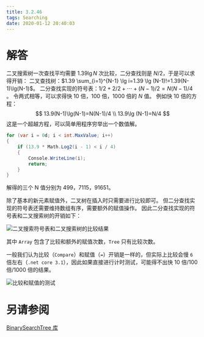 ```yaml
---
title: 3.2.46
tags: Searching
date: 2020-01-12 20:40:03
---
```


# 解答

二叉搜索树一次查找平均需要 $1.39\lg N$ 次比较，二分查找则是 $N/2$，于是可以求得开销：
二叉查找树：$1.39 \sum_{i=1}^{N-1} \lg i=1.39 \lg (N-1)!=1.39(N-1)\lg(N-1)$。
二分查找实现的符号表：$1/2+2/2+ \cdots+(N-1)/2=N(N-1)/4$ 。
令两式相等，可以求得快 10 倍，100 倍，1000 倍的 $N$ 值。
例如快 10 倍的方程：
$$
13.9(N-1)\lg(N-1)=N(N-1)/4 \\
13.9\lg (N-1)=N/4
$$
这是一个超越方程，可以简单用程序穷举出一个数值解。

```csharp
for (var i = 0d; i < int.MaxValue; i++)
{
    if (13.9 * Math.Log2(i - 1) < i / 4)
    {
        Console.WriteLine(i);
        return;
    }
}
```

解得的三个 N 值分别为 499，7115，91651。

除了基本的新元素赋值外，二叉树在插入时只需要进行比较即可。
但二分查找实现的符号表还需要维持数组有序，需要额外的赋值操作。
因此二分查找实现的符号表和二叉搜索树的开销如下：

![二叉搜索符号表和二叉搜索树的比较结果](./1.png)

其中 `Array` 包含了比较和额外的赋值次数，`Tree` 只有比较次数。

一般我们认为比较（`Compare`）和赋值（`=`）开销是一样的，但实际上比较会慢 `6` 倍左右（`.net core 3.1`），因此如果直接进行计时测试，可能得不出快 10 倍/100 倍/1000 倍的结果。

![比较和赋值的测试](./2.png)

# 另请参阅

[BinarySearchTree 库](https://alg4.ikesnowy.com/docs/api/BinarySearchTree.html)